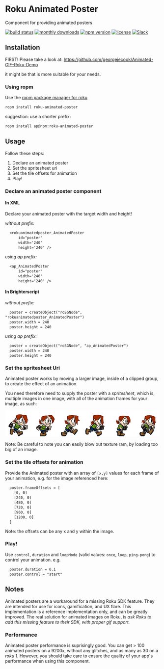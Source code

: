 # Roku Animated Poster

Component for providing animated posters

[![build status](https://img.shields.io/github/workflow/status/rokucommunity/roku-animated-poster/build.svg?logo=github)](https://github.com/rokucommunity/roku-animated-poster/actions?query=workflow%3Abuild)
[![monthly downloads](https://img.shields.io/npm/dm/roku-animated-poster.svg?sanitize=true&logo=npm&logoColor=)](https://npmcharts.com/compare/roku-animated-poster?minimal=true)
[![npm version](https://img.shields.io/npm/v/roku-animated-poster.svg?logo=npm)](https://www.npmjs.com/package/roku-animated-poster)
[![license](https://img.shields.io/github/license/rokucommunity/roku-animated-poster.svg)](LICENSE)
[![Slack](https://img.shields.io/badge/Slack-RokuCommunity-4A154B?logo=slack)](https://join.slack.com/t/rokudevelopers/shared_invite/zt-4vw7rg6v-NH46oY7hTktpRIBM_zGvwA)

## Installation


FIRST! Please take a look at: https://github.com/georgejecook/Animated-GIF-Roku-Demo

it might be that is more suitable for your needs.

### Using ropm

Use the [ropm package manager for roku](https://github.com/rokucommunity/ropm)

```bash
ropm install roku-animated-poster
```

suggestion: use a shorter prefix:

```bash
ropm install ap@npm:roku-animated-poster
```

## Usage

Follow these steps:

  1. Declare an animated poster
  1. Set the spritesheet uri
  1. Set the tile offsets for animation
  1. Play!

### Declare an animated poster component

#### In XML

Declare your animated poster with the target width and height!

*without prefix:*

```
  <rokuanimatedposter_AnimatedPoster 
      id="poster"
      width='240'
      height='240' />
```


*using ap prefix:*

```
  <ap_AnimatedPoster 
      id="poster"
      width='240'
      height='240' />
```

#### In Brighterscript

*without prefix:*

```
  poster = createObject("roSGNode", "rokuanimatedposter_AnimatedPoster")
  poster.width = 240
  poster.height = 240
```


*using ap prefix:*

```
  poster = createObject("roSGNode", "ap_AnimatedPoster")
  poster.width = 240
  poster.height = 240
```

### Set the spritesheet Uri

Animated poster works by moving a larger image, inside of a clipped group, to create the effect of an animation.

You need therefore need to supply the poster with a _spritesheet_, which is, multiple images in one image, with all of the animation frames for your image, as such:

![spritesheet sample](test-project/images/s.png)

Note:
Be careful to note you can easily blow out texture ram, by loading too big of an image.



### Set the tile offsets for animation

Provide the Animated poster with an array of `[x,y]` values for each frame of your animation, e.g. for the image referenced here:

```
  poster.frameOffsets = [
    [0, 0]
    [240, 0]
    [480, 0]
    [720, 0]
    [960, 0]
    [1200, 0]
  ]

```

Note: the offsets can be any x and y within the image.

### Play!

Use `control`, `duration` and `loopMode` (valid values: `once`, `loop`, `ping-pong`) to control your animation. e.g.

```
  poster.duration = 0.1
  poster.control = "start"
```

## Notes

Animated posters are a workaround for a missing Roku SDK feature. They are intended for use for icons, gamification, and UX flare. This implementation is a reference implementation only, and can be greatly improved. The real solution for animated images on Roku, is _ask Roku to add this missing feature to their SDK, with proper gif support._

### Performance

Animated poster performance is suprisingly good. You can get > 100 animated posters on a 9200x, without any glitches, and as many as 30 on a *roku 1*. However, you should take care to ensure the quality of your app's performance when using this component.
